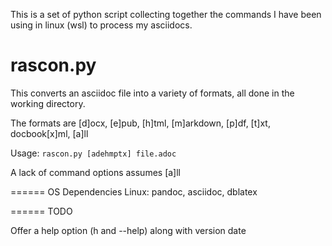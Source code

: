 This is a set of python script collecting together the commands I have
been using in linux (wsl) to process my asciidocs.

rascon.py
=========

This converts an asciidoc file into a variety of formats, all done in
the working directory.

The formats are \[d\]ocx, \[e\]pub, \[h\]tml, \[m\]arkdown, \[p\]df,
\[t\]xt, docbook\[x\]ml, \[a\]ll

Usage: `rascon.py [adehmptx] file.adoc`

A lack of command options assumes \[a\]ll

====== OS Dependencies Linux: pandoc, asciidoc, dblatex

====== TODO

Offer a help option (h and --help) along with version date
